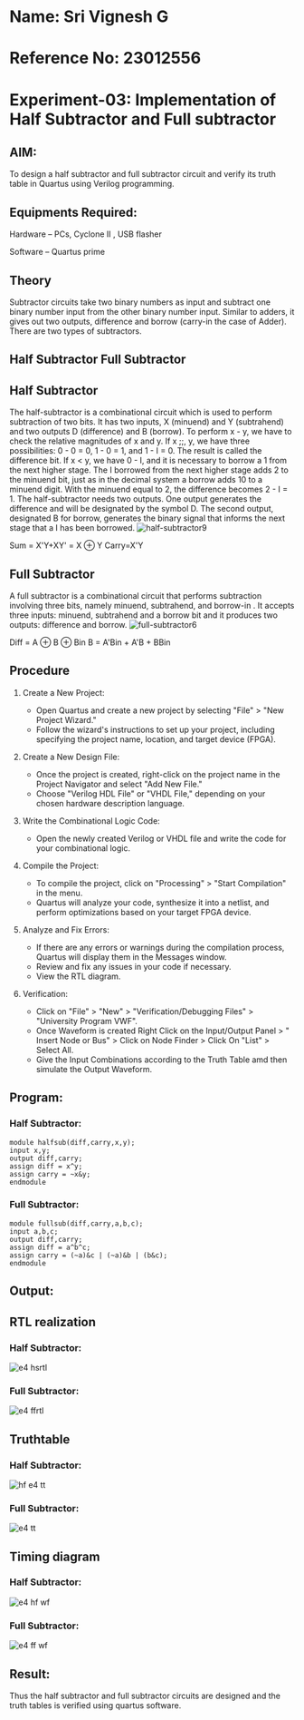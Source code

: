 # Name: Sri Vignesh G
# Reference No: 23012556

# Experiment-03: Implementation of Half Subtractor and Full subtractor
## AIM:
To design a half subtractor and full subtractor circuit and verify its truth table in Quartus using Verilog programming.

## Equipments Required:
 Hardware – PCs, Cyclone II , USB flasher
 
 Software – Quartus prime
## Theory
Subtractor circuits take two binary numbers as input and subtract one binary number input from the other binary number input. Similar to adders, it gives out two outputs, difference and borrow (carry-in the case of Adder). There are two types of subtractors.

## Half Subtractor Full Subtractor
## Half Subtractor
The half-subtractor is a combinational circuit which is used to perform subtraction of two bits. It has two inputs, X (minuend) and Y (subtrahend) and two outputs D (difference) and B (borrow). To perform x - y, we have to check the relative magnitudes of x and y. If x ;;, y, we have three possibilities: 0 - 0 = 0, 1 - 0 = 1, and 1 - I = 0. The result is called the difference bit. If x < y, we have 0 - I, and it is necessary to borrow a 1 from the next higher stage. The I borrowed from the next higher stage adds 2 to the minuend bit, just as in the decimal system a borrow adds 10 to a minuend digit. With the minuend equal to 2, the difference becomes 2 - I = 1. The half-subtractor needs two outputs. One output generates the difference and will be designated by the symbol D. The second output, designated B for borrow, generates the binary signal that informs the next stage that a I has been borrowed.
![half-subtractor9](https://user-images.githubusercontent.com/36288975/166112538-58c3bc7c-ee5d-4e6a-ac8d-8e8328efe27a.png)


Sum = X'Y+XY' = X ⊕ Y
Carry=X'Y

## Full Subtractor
A full subtractor is a combinational circuit that performs subtraction involving three bits, namely minuend, subtrahend, and borrow-in . It accepts three inputs: minuend, subtrahend and a borrow bit and it produces two outputs: difference and borrow. 
![full-subtractor6](https://user-images.githubusercontent.com/36288975/166112541-24c68359-3de8-4674-ae22-8272ffc385ed.png)


Diff = A ⊕ B ⊕ Bin B = A'Bin + A'B + BBin

## Procedure
1. Create a New Project:
   - Open Quartus and create a new project by selecting "File" > "New Project Wizard."
   - Follow the wizard's instructions to set up your project, including specifying the project name, location, and target device (FPGA).

2. Create a New Design File:
   - Once the project is created, right-click on the project name in the Project Navigator and select "Add New File."
   - Choose "Verilog HDL File" or "VHDL File," depending on your chosen hardware description language.

3. Write the Combinational Logic Code:
   - Open the newly created Verilog or VHDL file and write the code for your combinational logic.
     
4. Compile the Project:
   - To compile the project, click on "Processing" > "Start Compilation" in the menu.
   - Quartus will analyze your code, synthesize it into a netlist, and perform optimizations based on your target FPGA device.

5. Analyze and Fix Errors:
   - If there are any errors or warnings during the compilation process, Quartus will display them in the Messages window.
   - Review and fix any issues in your code if necessary.
   - View the RTL diagram.

6. Verification:
   - Click on "File" > "New" > "Verification/Debugging Files" > "University Program VWF".
   - Once Waveform is created Right Click on the Input/Output Panel > " Insert Node or Bus" > Click on Node Finder > Click On "List" > Select All.
   - Give the Input Combinations according to the Truth Table amd then simulate the Output Waveform.



## Program:
### Half Subtractor:
```
module halfsub(diff,carry,x,y);
input x,y;
output diff,carry;
assign diff = x^y;
assign carry = ~x&y;
endmodule
```
### Full Subtractor:
```
module fullsub(diff,carry,a,b,c);
input a,b,c;
output diff,carry;
assign diff = a^b^c;
assign carry = (~a)&c | (~a)&b | (b&c);
endmodule
```

## Output:
##  RTL realization
### Half Subtractor:
![e4 hsrtl](https://github.com/SriVignesh-G/Experiment--04-Half-Subtractor-and-Full-subtractor/assets/147576510/bdb4820e-95aa-4c8f-958f-d2afd0967fa4)
### Full Subtractor:
![e4 ffrtl](https://github.com/SriVignesh-G/Experiment--04-Half-Subtractor-and-Full-subtractor/assets/147576510/0db79e3a-a576-414d-983f-70c2cf2beb55)

## Truthtable
### Half Subtractor:
![hf e4 tt](https://github.com/SriVignesh-G/Experiment--04-Half-Subtractor-and-Full-subtractor/assets/147576510/d25c6973-2296-45a6-9a2c-f02064d1dd98)
### Full Subtractor:
![e4 tt](https://github.com/SriVignesh-G/Experiment--04-Half-Subtractor-and-Full-subtractor/assets/147576510/beafbe7e-8aba-4d8e-a31e-3e8c28fbe0bc)


## Timing diagram 
### Half Subtractor:
![e4 hf wf](https://github.com/SriVignesh-G/Experiment--04-Half-Subtractor-and-Full-subtractor/assets/147576510/fed810de-5e77-4a46-bd6e-527e91f88f89)


### Full Subtractor:
![e4 ff wf](https://github.com/SriVignesh-G/Experiment--04-Half-Subtractor-and-Full-subtractor/assets/147576510/459ce6e8-b785-4d7e-a9ca-f41538a85181)


## Result:
Thus the half subtractor and full subtractor circuits are designed and the truth tables is verified using quartus software.
